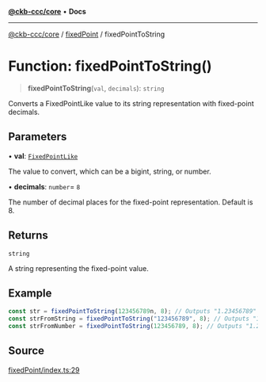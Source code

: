 [**@ckb-ccc/core**](README.md) • **Docs**

***

[@ckb-ccc/core](README.md) / [fixedPoint](fixedPoint.md) / fixedPointToString

# Function: fixedPointToString()

> **fixedPointToString**(`val`, `decimals`): `string`

Converts a FixedPointLike value to its string representation with fixed-point decimals.

## Parameters

• **val**: [`FixedPointLike`](fixedPoint.Type.FixedPointLike.md)

The value to convert, which can be a bigint, string, or number.

• **decimals**: `number`= `8`

The number of decimal places for the fixed-point representation. Default is 8.

## Returns

`string`

A string representing the fixed-point value.

## Example

```typescript
const str = fixedPointToString(123456789n, 8); // Outputs "1.23456789"
const strFromString = fixedPointToString("123456789", 8); // Outputs "1.23456789"
const strFromNumber = fixedPointToString(123456789, 8); // Outputs "1.23456789"
```

## Source

[fixedPoint/index.ts:29](https://github.com/SpectreMercury/ccc/blob/1b34760fdeb60ebebc0a7e641c12ef11dff1e7d0/packages/core/src/fixedPoint/index.ts#L29)
